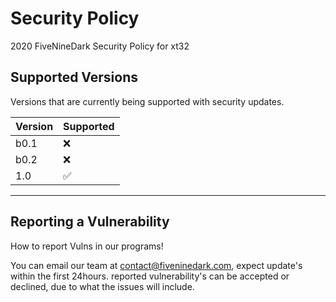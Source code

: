 # Security Policy
2020 FiveNineDark Security Policy for xt32

## Supported Versions

Versions that are currently being supported with security updates.

| Version | Supported          |
| ------- | ------------------ |
|  b0.1   | :x:                | 
|  b0.2   | :x:                |
|  1.0    | :white_check_mark: |
--------------------------------

## Reporting a Vulnerability

How to report Vulns in our programs!

You can email our team at contact@fiveninedark.com, expect update's within the first 24hours.
reported vulnerability's can be  accepted or declined, due to what the issues will include.
